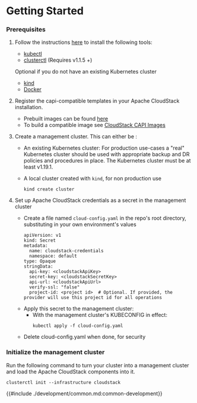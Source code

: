 # Getting Started

### Prerequisites

1. Follow the instructions [here][capi-quick-start] to install the following tools:
    - [kubectl][kubectl-install]
    - [clusterctl][clusterctl-install] (Requires v1.1.5 +)

    Optional if you do not have an existing Kubernetes cluster
    - [kind][kind-install]
    - [Docker][docker-install]
    
2. Register the capi-compatible templates in your Apache CloudStack installation.
    - Prebuilt images can be found [here][prebuilt-images]
    - To build a compatible image see [CloudStack CAPI Images][cloudstack-capi-images]

3. Create a management cluster. This can either be :
    - An existing Kubernetes cluster: For production use-cases a "real" Kubernetes cluster should be used with appropriate backup and DR policies and procedures in place. The Kubernetes cluster must be at least v1.19.1.

    - A local cluster created with `kind`, for non production use
        ```
        kind create cluster
        ```
4. Set up Apache CloudStack credentials as a secret in the management cluster
   - Create a file named `cloud-config.yaml` in the repo's root directory, substituting in your own environment's values
       ```
       apiVersion: v1
       kind: Secret
       metadata:
         name: cloudstack-credentials
         namespace: default
       type: Opaque
       stringData:
         api-key: <cloudstackApiKey>
         secret-key: <cloudstackSecretKey>
         api-url: <cloudstackApiUrl>
         verify-ssl: "false"
         project-id: <project id>  # Optional. If provided, the provider will use this project id for all operations

       ```
   - Apply this secret to the management cluster:
     - With the management cluster's KUBECONFIG in effect:
        ```
       kubectl apply -f cloud-config.yaml
       ```
   - Delete cloud-config.yaml when done, for security


### Initialize the management cluster

Run the following command to turn your cluster into a management cluster and load the Apache CloudStack components into it.

    clusterctl init --infrastructure cloudstack

<!-- References -->

[capi-quick-start]: https://cluster-api.sigs.k8s.io/user/quick-start.html
[clusterctl-install]: https://cluster-api.sigs.k8s.io/user/quick-start.html#install-clusterctl
[cloudstack-capi-images]: https://image-builder.sigs.k8s.io/capi/providers/cloudstack.html
[docker-install]: https://www.docker.com/
[kind-install]: https://kind.sigs.k8s.io/
[kubectl-install]: https://kubernetes.io/docs/tasks/tools/install-kubectl/
[prebuilt-images]: http://packages.shapeblue.com/cluster-api-provider-cloudstack/images/


{{#include ./development/common.md:common-development}}
